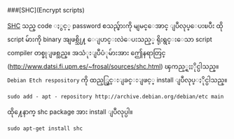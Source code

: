 ###[SHC](Encrypt scripts)

[SHC](http://www.datsi.fi.upm.es/~frosal/) သည္ code ႏွင့္ password စသည္မ်ားကို မျမင္ေအာင္ ျပဳလုပ္ေပးၿပီး ထို script မ်ားကို binary အျဖစ္သို႔ ေျပာင္းလဲေပးသည့္ ရိုးရွင္းေသာ script compiler တစ္ခုျဖစ္သည္။ အသံုးျပဳပံုမ်ားအား ဤေနရာတြင္ (http://www.datsi.fi.upm.es/~frosal/sources/shc.html) ၾကည့္ရႈႏိုင္ပါသည္။ `Debian Etch respository` ကို ထည့္သြင္းျခင္းျဖင့္ install ျပဳလုပ္ႏိုင္ပါသည္။

	sudo add - apt - repository http://archive.debian.org/debian/etc main

ထို႔ေနာက္ shc package အား install ျပဳလုပ္ပါ။

	sudo apt-get install shc

